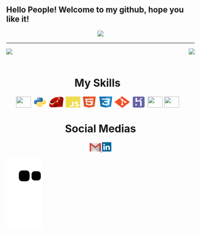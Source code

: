 ## Hello People! Welcome to my github, hope you like it!
<p align="center">
  <img src="https://miro.medium.com/max/2048/1*OohqW5DGh9CQS4hLY5FXzA.png" height="230"/>
</p>
<hr>
<div>
  <img  height="180em" src="https://github-readme-stats.vercel.app/api?username=Gugu21v1&show_icons=true&theme=dark&include_all_commits=true&count_private=true"/>
  <img align="right" height="180em" src="https://github-readme-stats.vercel.app/api/top-langs/?username=Gugu21v1&layout=compact&langs_count=16&theme=dark"/>
</div>
<br>

<div  align="center"> 
    <h1 align="center">My Skills </h1>
    <img align="center" src="https://cdn.iconscout.com/icon/free/png-256/mysql-3521596-2945040.png?raw=true" height="30" width="40">
    <img align="center" height="30" width="40" alt="python-icon" src="https://raw.githubusercontent.com/devicons/devicon/master/icons/python/python-original.svg">
    <img align="center" height="30" width="40" alt="nodejs-icon" src="https://raw.githubusercontent.com/devicons/devicon/master/icons/ruby/ruby-original.svg">
    <img align="center" height="30" width="40" alt="js-icon"  src="https://raw.githubusercontent.com/devicons/devicon/master/icons/javascript/javascript-plain.svg">
    <img align="center" height="30" width="40" alt="html-icon" src="https://raw.githubusercontent.com/devicons/devicon/master/icons/html5/html5-original.svg">
    <img align="center" height="30" width="40" alt="css-icon" src="https://raw.githubusercontent.com/devicons/devicon/master/icons/css3/css3-original.svg">
    <img align="center" height="30" width="40" alt="git" src="https://raw.githubusercontent.com/devicons/devicon/master/icons/git/git-original.svg">
    <img align="center" height="30" width="40" alt="git" src="https://raw.githubusercontent.com/devicons/devicon/master/icons/heroku/heroku-plain.svg">
    <img align="center" src="https://cdn.iconscout.com/icon/free/png-256/visual-studio-code-3251603-2724650.png?raw=true](https://github.com/devicons/devicon/blob/master/icons/vscode/vscode-original.svg?short_path=744014d" height="30" width="40">
    <img  align="center" height="30" width="40" src="https://camo.githubusercontent.com/98c835566bae35eab51c05d004bf08bdbcb287186f492e1aeb20fa37f71ca7ca/68747470733a2f2f63646e2e69636f6e73636f75742e636f6d2f69636f6e2f667265652f706e672d3132382f736173732d31332d313137353039322e706e67">

  <h1 align="center">Social Medias</h1>
    <a href = "mailto: lgfs2903@gmail.com">
      <img width="30" src="gmail.svg">
    </a>
    <a href = "https://www.linkedin.com/in/luiz-gustavo-frota-santos-529071264/">
      <img width="25" src="linkedin.svg">
    </a>
</div>
  
  
![Snake animation](https://github.com/Gugu21v1/Gugu21v1/blob/output/github-contribution-grid-snake.svg)
